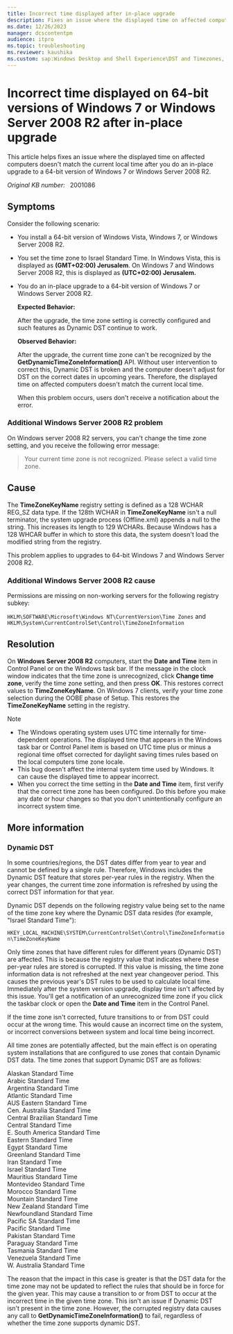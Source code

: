 ```yaml
---
title: Incorrect time displayed after in-place upgrade
description: Fixes an issue where the displayed time on affected computers doesn't match the current local time after you do an in-place upgrade to a 64-bit version of Windows 7 or Windows Server 2008 R2.
ms.date: 12/26/2023
manager: dcscontentpm
audience: itpro
ms.topic: troubleshooting
ms.reviewer: kaushika
ms.custom: sap:Windows Desktop and Shell Experience\DST and Timezones, csstroubleshoot
---
```

# Incorrect time displayed on 64-bit versions of Windows 7 or Windows Server 2008 R2 after in-place upgrade

This article helps fixes an issue where the displayed time on affected computers doesn't match the current local time after you do an in-place upgrade to a 64-bit version of Windows 7 or Windows Server 2008 R2.

_Original KB number:_ &nbsp; 2001086

## Symptoms

Consider the following scenario:  

- You install a 64-bit version of Windows Vista, Windows 7, or Windows Server 2008 R2.

- You set the time zone to Israel Standard Time. In Windows Vista, this is displayed as **(GMT+02:00) Jerusalem**. On Windows 7 and Windows Server 2008 R2, this is displayed as **(UTC+02:00) Jerusalem.**  

- You do an in-place upgrade to a 64-bit version of Windows 7 or Windows Server 2008 R2.

    **Expected Behavior:**  

    After the upgrade, the time zone setting is correctly configured and such features as Dynamic DST continue to work.

    **Observed Behavior:**  

    After the upgrade, the current time zone can't be recognized by the **GetDynamicTimeZoneInformation()** API. Without user intervention to correct this, Dynamic DST is broken and the computer doesn't adjust for DST on the correct dates in upcoming years. Therefore, the displayed time on affected computers doesn't match the current local time.

    When this problem occurs, users don't receive a notification about the error.

### Additional Windows Server 2008 R2 problem  

On Windows server 2008 R2 servers, you can't change the time zone setting, and you receive the following error message:
> Your current time zone is not recognized. Please select a valid time zone.

## Cause

The **TimeZoneKeyName** registry setting is defined as a 128 WCHAR REG_SZ data type. If the 128th WCHAR in **TimeZoneKeyName** isn't a null terminator, the system upgrade process (Offline.xml) appends a null to the string. This increases its length to 129 WCHARs. Because Windows has a 128 WHCAR buffer in which to store this data, the system doesn't load the modified string from the registry.

This problem applies to upgrades to 64-bit Windows 7 and Windows Server 2008 R2.

### Additional Windows Server 2008 R2 cause

Permissions are missing on non-working servers for the following registry subkey:

`HKLM\SOFTWARE\Microsoft\Windows NT\CurrentVersion\Time Zones` and `HKLM\System\CurrentControlSet\Control\TimeZoneInformation`

## Resolution

On **Windows Server 2008 R2** computers, start the **Date and Time**  item in Control Panel or on the Windows task bar. If the message in the clock window indicates that the time zone is unrecognized, click **Change time zone**, verify the time zone setting, and then press **OK**. This restores correct values to **TimeZoneKeyName**.
On Windows 7 clients, verify your time zone selection during the OOBE phase of Setup. This restores the **TimeZoneKeyName** setting in the registry.
> [!Note]  
>
> - The Windows operating system uses UTC time internally for time-dependent operations. The displayed time that appears in the Windows task bar or Control Panel item is based on UTC time plus or minus a regional time offset corrected for daylight saving times rules based on the local computers time zone locale.
> - This bug doesn't affect the internal system time used by Windows. It can cause the displayed time to appear incorrect.
> - When you correct the time setting in the **Date and Time** item, first verify that the correct time zone has been configured. Do this before you make any date or hour changes so that you don't unintentionally configure an incorrect system time.

## More information

### Dynamic DST

In some countries/regions, the DST dates differ from year to year and cannot be defined by a single rule. Therefore, Windows includes the Dynamic DST feature that stores per-year rules in the registry. When the year changes, the current time zone information is refreshed by using the correct DST information for that year.

Dynamic DST depends on the following registry value being set to the name of the time zone key where the Dynamic DST data resides (for example, "Israel Standard Time"):

`HKEY_LOCAL_MACHINE\SYSTEM\CurrentControlSet\Control\TimeZoneInformation\TimeZoneKeyName`

Only time zones that have different rules for different years (Dynamic DST) are affected. This is because the registry value that indicates where these per-year rules are stored is corrupted.
If this value is missing, the time zone information data is not refreshed at the next year changeover period. This causes the previous year's DST rules to be used to calculate local time.
Immediately after the system version upgrade, display time isn't affected by this issue. You'll get a notification of an unrecognized time zone if you click the taskbar clock or open the **Date and Time**  item in the Control Panel.

If the time zone isn't corrected, future transitions to or from DST could occur at the wrong time. This would cause an incorrect time on the system, or incorrect conversions between system and local time being incorrect.

All time zones are potentially affected, but the main effect is on operating system installations that are configured to use zones that contain Dynamic DST data. The time zones that support Dynamic DST are as follows:

Alaskan Standard Time  
Arabic Standard Time  
Argentina Standard Time  
Atlantic Standard Time  
AUS Eastern Standard Time  
Cen. Australia Standard Time  
Central Brazilian Standard Time  
Central Standard Time  
E. South America Standard Time  
Eastern Standard Time  
Egypt Standard Time  
Greenland Standard Time  
Iran Standard Time  
Israel Standard Time  
Mauritius Standard Time  
Montevideo Standard Time  
Morocco Standard Time  
Mountain Standard Time  
New Zealand Standard Time  
Newfoundland Standard Time  
Pacific SA Standard Time  
Pacific Standard Time  
Pakistan Standard Time  
Paraguay Standard Time  
Tasmania Standard Time  
Venezuela Standard Time  
W. Australia Standard Time  

The reason that the impact in this case is greater is that the DST data for the time zone may not be updated to reflect the rules that should be in force for the given year. This may cause a transition to or from DST to occur at the incorrect time in the given time zone. This isn't an issue if Dynamic DST isn't present in the time zone. However, the corrupted registry data causes any call to **GetDynamicTimeZoneInformation()** to fail, regardless of whether the time zone supports dynamic DST.
